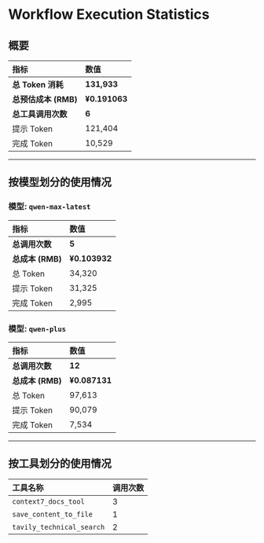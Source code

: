 # Workflow Execution Statistics

## 概要

| 指标 | 数值 |
| :--- | :--- |
| **总 Token 消耗** | **131,933** |
| **总预估成本 (RMB)** | **¥0.191063** |
| **总工具调用次数** | **6** |
| 提示 Token | 121,404 |
| 完成 Token | 10,529 |

---

## 按模型划分的使用情况


### 模型: `qwen-max-latest`

| 指标 | 数值 |
| :--- | :--- |
| **总调用次数** | **5** |
| **总成本 (RMB)** | **¥0.103932** |
| 总 Token | 34,320 |
| 提示 Token | 31,325 |
| 完成 Token | 2,995 |

### 模型: `qwen-plus`

| 指标 | 数值 |
| :--- | :--- |
| **总调用次数** | **12** |
| **总成本 (RMB)** | **¥0.087131** |
| 总 Token | 97,613 |
| 提示 Token | 90,079 |
| 完成 Token | 7,534 |

---

## 按工具划分的使用情况

| 工具名称 | 调用次数 |
| :--- | :--- |
| `context7_docs_tool` | 3 |
| `save_content_to_file` | 1 |
| `tavily_technical_search` | 2 |

